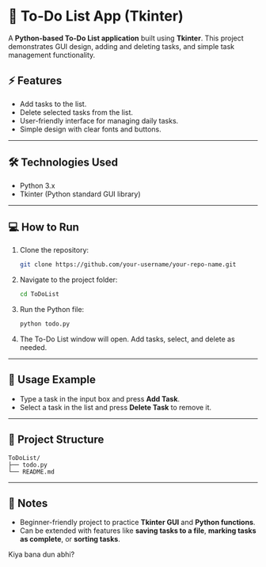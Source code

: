 # 📝 To-Do List App (Tkinter)

A **Python-based To-Do List application** built using **Tkinter**. This project demonstrates GUI design, adding and deleting tasks, and simple task management functionality.


## ⚡ Features
- Add tasks to the list.
- Delete selected tasks from the list.
- User-friendly interface for managing daily tasks.
- Simple design with clear fonts and buttons.

---

## 🛠️ Technologies Used
- Python 3.x
- Tkinter (Python standard GUI library)

---

## 💻 How to Run
1. Clone the repository:
   ```bash
   git clone https://github.com/your-username/your-repo-name.git

2. Navigate to the project folder:

   ```bash
   cd ToDoList
   ```
3. Run the Python file:

   ```bash
   python todo.py
   ```
4. The To-Do List window will open. Add tasks, select, and delete as needed.

---

## 🔧 Usage Example

* Type a task in the input box and press **Add Task**.
* Select a task in the list and press **Delete Task** to remove it.

---

## 📁 Project Structure

```
ToDoList/
├── todo.py
└── README.md
```

---

## 🚀 Notes

* Beginner-friendly project to practice **Tkinter GUI** and **Python functions**.
* Can be extended with features like **saving tasks to a file**, **marking tasks as complete**, or **sorting tasks**.

Kiya bana dun abhi?
```
